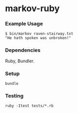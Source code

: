 # markov-ruby

### Example Usage

```
$ bin/markov raven-stairway.txt
"He hath spoken was unbroken!"
```

### Dependencies

Ruby, Bundler.

### Setup

```
bundle
```

### Testing

```
ruby -Itest tests/*.rb
```
